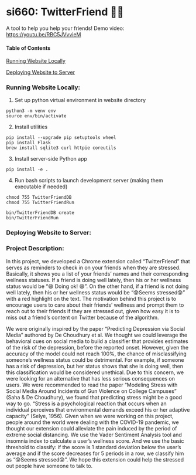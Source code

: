 # si660: TwitterFriend 🤖💖
A tool to help you help your friends!
Demo video: https://youtu.be/RBC5JVvvieM

#### Table of Contents  
[Running Website Locally](#run-local)

[Deploying Website to Server](#run-server) 
   
### Running Website Locally:
<a name="run-local"/>

1. Set up python virtual environment in website directory
```
python3 -m venv env
source env/bin/activate
```

2. Install utilities
```
pip install --upgrade pip setuptools wheel
pip install Flask
brew install sqlite3 curl httpie coreutils
```

3. Install server-side Python app
```
pip install -e .
```

4. Run bash scripts to launch development server (making them executable if needed)
```
chmod 755 TwitterFriendDB
chmod 755 TwitterFriendRun

bin/TwitterFriendDB create
bin/TwitterFriendRun
```

### Deploying Website to Server:
<a name="run-server"/>


### Project Description:

In this project, we developed a Chrome extension called “TwitterFriend” that serves as reminders to check in on your friends when they are stressed. Basically, it shows you a list of your friends’ names and their corresponding wellness statuses. If a friend is doing well lately, then his or her wellness status would be “😄 Doing ok! 😄”. On the other hand, if a friend is not doing well lately, then his or her wellness status would be “😰Seems stressed😰” with a red highlight on the text. The motivation behind this project is to encourage users to care about their friends’ wellness and prompt them to reach out to their friends if they are stressed out, given how easy it is to miss out a friend’s content on Twitter because of the algorithm. 

We were originally inspired by the paper “Predicting Depression via Social Media” authored by De Choudhury et al. We thought we could leverage the behavioral cues on social media to build a classifier that provides estimates of the risk of the depression, before the reported onset. However, given the accuracy of the model could not reach 100%, the chance of misclassifying someone’s wellness status could be detrimental. For example, if someone has a risk of depression, but her status shows that she is doing well, then this classification would be considered unethical. Due to this concern, we were looking for an alternative that has less serious consequences on users. We were recommended to read the paper “Modeling Stress with Social Media Around Incidents of Gun Violence on College Campuses” (Saha & De Choudhury), we found that predicting stress might be a good way to go. “Stress is a psychological reaction that occurs when an individual perceives that environmental demands exceed his or her adaptive capacity” (Selye, 1956). Given when we were working on this project, people around the world were dealing with the COVID-19 pandemic, we thought our extension could alleviate the pain induced by the period of extreme social distancing. We use the Vader Sentiment Analysis tool and insomnia index to calculate a user’s wellness score. And we use the basic threshold to classify: if the score is 1 standard deviation below the user’s average and if the score decreases for 5 periods in a row, we classify him as “😰Seems stressed😰”. We hope this extension could help the stressed out people have someone to talk to.
